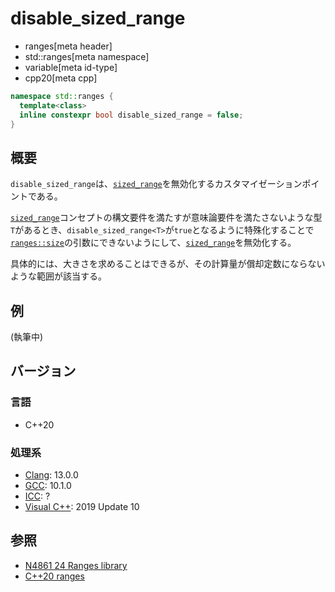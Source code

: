 # disable_sized_range
* ranges[meta header]
* std::ranges[meta namespace]
* variable[meta id-type]
* cpp20[meta cpp]

```cpp
namespace std::ranges {
  template<class>
  inline constexpr bool disable_sized_range = false;
}
```

## 概要

`disable_sized_range`は、[`sized_range`](sized_range.md)を無効化するカスタマイゼーションポイントである。

[`sized_range`](sized_range.md)コンセプトの構文要件を満たすが意味論要件を満たさないような型`T`があるとき、`disable_sized_range<T>`が`true`となるように特殊化することで[`ranges::size`](size.md)の引数にできないようにして、[`sized_range`](sized_range.md)を無効化する。

具体的には、大きさを求めることはできるが、その計算量が償却定数にならないような範囲が該当する。

## 例

(執筆中)

## バージョン
### 言語
- C++20

### 処理系
- [Clang](/implementation.md#clang): 13.0.0
- [GCC](/implementation.md#gcc): 10.1.0
- [ICC](/implementation.md#icc): ?
- [Visual C++](/implementation.md#visual_cpp): 2019 Update 10

## 参照
- [N4861 24 Ranges library](https://timsong-cpp.github.io/cppwp/n4861/ranges)
- [C++20 ranges](https://techbookfest.org/product/5134506308665344)
